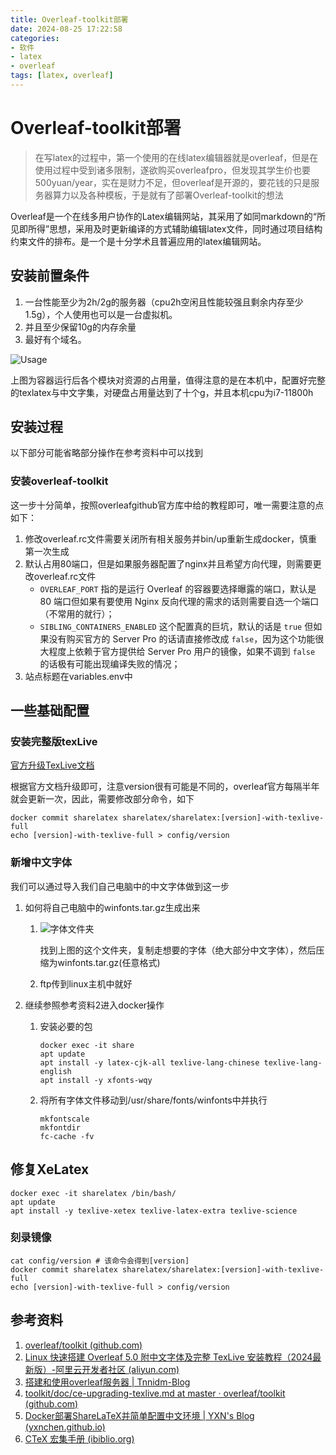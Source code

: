 ```yaml
---
title: Overleaf-toolkit部署
date: 2024-08-25 17:22:58
categories: 
- 软件
- latex
- overleaf
tags: [latex, overleaf]
---
```


# Overleaf-toolkit部署

> 在写latex的过程中，第一个使用的在线latex编辑器就是overleaf，但是在使用过程中受到诸多限制，遂欲购买overleafpro，但发现其学生价也要500yuan/year，实在是财力不足，但overleaf是开源的，要花钱的只是服务器算力以及各种模板，于是就有了部署Overleaf-toolkit的想法

Overleaf是一个在线多用户协作的Latex编辑网站，其采用了如同markdown的“所见即所得”思想，采用及时更新编译的方式辅助编辑latex文件，同时通过项目结构约束文件的排布。是一个是十分学术且普遍应用的latex编辑网站。

<!--more-->

## 安装前置条件

1. 一台性能至少为2h/2g的服务器（cpu2h空闲且性能较强且剩余内存至少1.5g），个人使用也可以是一台虚拟机。
2. 并且至少保留10g的内存余量
3. 最好有个域名。

![Usage](https://s2.loli.net/2024/08/25/Gc4RtmuqsK6lQM8.png)

上图为容器运行后各个模块对资源的占用量，值得注意的是在本机中，配置好完整的texlatex与中文字集，对硬盘占用量达到了十个g，并且本机cpu为i7-11800h


## 安装过程

以下部分可能省略部分操作在参考资料中可以找到

### 安装overleaf-toolkit

这一步十分简单，按照overleafgithub官方库中给的教程即可，唯一需要注意的点如下：

1. 修改overleaf.rc文件需要关闭所有相关服务并bin/up重新生成docker，慎重第一次生成
2. 默认占用80端口，但是如果服务器配置了nginx并且希望方向代理，则需要更改overleaf.rc文件
   - `OVERLEAF_PORT` 指的是运行 Overleaf 的容器要选择曝露的端口，默认是 80 端口但如果有要使用 Nginx 反向代理的需求的话则需要自选一个端口（不常用的就行）；
   - `SIBLING_CONTAINERS_ENABLED` 这个配置真的巨坑，默认的话是 `true` 但如果没有购买官方的 Server Pro 的话请直接修改成 `false`，因为这个功能很大程度上依赖于官方提供给 Server Pro 用户的镜像，如果不调到 `false` 的话极有可能出现编译失败的情况；
3. 站点标题在variables.env中

## 一些基础配置

### 安装完整版texLive

[官方升级TexLive文档](https://github.com/overleaf/toolkit/blob/master/doc/ce-upgrading-texlive.md?spm=a2c6h.12873639.article-detail.14.5a336945UmSMix&file=ce-upgrading-texlive.md)

根据官方文档升级即可，注意version很有可能是不同的，overleaf官方每隔半年就会更新一次，因此，需要修改部分命令，如下

```
docker commit sharelatex sharelatex/sharelatex:[version]-with-texlive-full
echo [version]-with-texlive-full > config/version
```

### 新增中文字体

我们可以通过导入我们自己电脑中的中文字体做到这一步

1. 如何将自己电脑中的winfonts.tar.gz生成出来

   1. ![字体文件夹](https://s2.loli.net/2024/08/24/iWBOjIt7LwRvDSe.png)

      找到上图的这个文件夹，复制走想要的字体（绝大部分中文字体），然后压缩为winfonts.tar.gz(任意格式)

   2. ftp传到linux主机中就好

2. 继续参照参考资料2进入docker操作

   1. 安装必要的包

      ```
      docker exec -it share
      apt update
      apt install -y latex-cjk-all texlive-lang-chinese texlive-lang-english
      apt install -y xfonts-wqy
      ```

   2. 将所有字体文件移动到/usr/share/fonts/winfonts中并执行

      ```
      mkfontscale
      mkfontdir
      fc-cache -fv
      ```


## 修复XeLatex

```shell
docker exec -it sharelatex /bin/bash/
apt update
apt install -y texlive-xetex texlive-latex-extra texlive-science
```

### 刻录镜像

```
cat config/version # 该命令会得到[version]
docker commit sharelatex sharelatex/sharelatex:[version]-with-texlive-full
echo [version]-with-texlive-full > config/version
```



## 参考资料

1. [overleaf/toolkit (github.com)](https://github.com/overleaf/toolkit)
2. [Linux 快速搭建 Overleaf 5.0 附中文字体及完整 TexLive 安装教程（2024最新版）-阿里云开发者社区 (aliyun.com)](https://developer.aliyun.com/article/1572606)
3. [搭建和使用overleaf服务器 | Tnnidm-Blog](https://www.tnnidm.com/build-and-use-overleaf-server/)
4. [toolkit/doc/ce-upgrading-texlive.md at master · overleaf/toolkit (github.com)](https://github.com/overleaf/toolkit/blob/master/doc/ce-upgrading-texlive.md?spm=a2c6h.12873639.article-detail.14.5a336945UmSMix&file=ce-upgrading-texlive.md)
5. [Docker部署ShareLaTeX并简单配置中文环境 | YXN's Blog (yxnchen.github.io)](https://yxnchen.github.io/technique/Docker部署ShareLaTeX并简单配置中文环境/#准备工作)
6. [CTeX 宏集手册 (ibiblio.org)](https://mirrors.ibiblio.org/CTAN/language/chinese/ctex/ctex.pdf)

